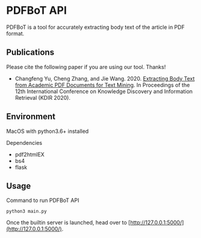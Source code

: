 # PDFBoT API
PDFBoT is a tool for accurately extracting body text of the article in PDF format.  
## Publications
Please cite the following paper if you are using our tool. Thanks!
* Changfeng Yu, Cheng Zhang, and Jie Wang. 2020. [Extracting Body Text from Academic PDF Documents for Text Mining](https://arxiv.org/abs/2010.12647). In Proceedings of the 12th International Conference on Knowledge Discovery and Information Retrieval (KDIR 2020).
## Environment
MacOS with python3.6+ installed

Dependencies

* pdf2htmlEX
* bs4
* flask

## Usage
Command to run PDFBoT API
```
python3 main.py
```
Once the builtin server is launched, head over to [http://127.0.0.1:5000/](http://127.0.0.1:5000/). 
